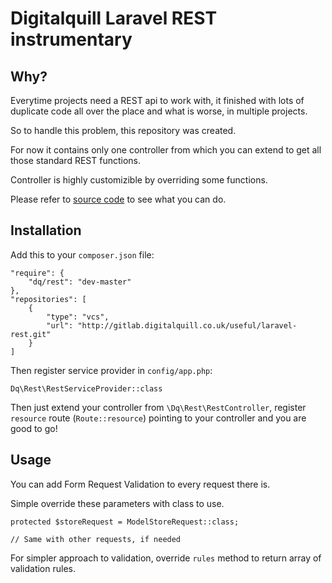 # Digitalquill Laravel REST instrumentary

## Why?

Everytime projects need a REST api to work with, it finished with lots of
duplicate code all over the place and what is worse, in multiple projects.

So to handle this problem, this repository was created.

For now it contains only one controller from which you can extend to get all
those standard REST functions.

Controller is highly customizible by overriding some functions.

Please refer to [source code](src/RestController.php) to see what you can do.

## Installation

Add this to your `composer.json` file:

    "require": {
        "dq/rest": "dev-master"
    },
    "repositories": [
        {
            "type": "vcs",
            "url": "http://gitlab.digitalquill.co.uk/useful/laravel-rest.git"
        }
    ]

Then register service provider in `config/app.php`:

    Dq\Rest\RestServiceProvider::class

Then just extend your controller from `\Dq\Rest\RestController`,
register `resource` route (`Route::resource`) pointing to your controller
and you are good to go!

## Usage

You can add Form Request Validation to every request there is.

Simple override these parameters with class to use.

    protected $storeRequest = ModelStoreRequest::class;

    // Same with other requests, if needed

For simpler approach to validation, override `rules` method to return array of validation rules.
